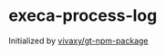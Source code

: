# execa-process-log

Initialized by [vivaxy/gt-npm-package](https://github.com/vivaxy/gt-npm-package)

